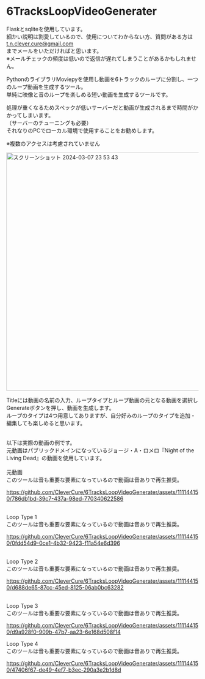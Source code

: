 # 6TracksLoopVideoGenerater

Flaskとsqliteを使用しています。<br>
細かい説明は割愛しているので、使用についてわからない方、質問がある方は<br>
t.n.clever.cure@gmail.com<br>
までメールをいただければと思います。<br>
※メールチェックの頻度は低いので返信が遅れてしまうことがあるかもしれません。

PythonのライブラリMoviepyを使用し動画を6トラックのループに分割し、一つのループ動画を生成するツール。<br>
単純に映像と音のループを楽しめる短い動画を生成するツールです。

処理が重くなるためスペックが低いサーバーだと動画が生成されるまで時間がかかってしまいます。<br>
（サーバーのチューニングも必要）<br>
それなりのPCでローカル環境で使用することをお勧めします。

※複数のアクセスは考慮されていません

<img width="622" alt="スクリーンショット 2024-03-07 23 53 43" src="https://github.com/CleverCure/6TracksLoopVideoGenerater/assets/111144150/752be0b2-f7a3-49c6-a631-c3433f724749"><br>

Titleには動画の名前の入力、ループタイプとループ動画の元となる動画を選択しGenerateボタンを押し、動画を生成します。<br>
ループのタイプは4つ用意してありますが、自分好みのループのタイプを追加・編集しても楽しめると思います。

<br>
以下は実際の動画の例です。<br>
元動画はパブリックドメインになっているジョージ・A・ロメロ『Night of the Living Dead』の動画を使用しています。<br>

<br>
元動画<br>このツールは音も重要な要素になっているので動画は音ありで再生推奨。

https://github.com/CleverCure/6TracksLoopVideoGenerater/assets/111144150/786db1bd-39c7-437a-98ed-770340622586

<br>
Loop Type 1<br>このツールは音も重要な要素になっているので動画は音ありで再生推奨。

https://github.com/CleverCure/6TracksLoopVideoGenerater/assets/111144150/0fdd54d9-0ce1-4b32-9423-f11a54e6d396

<br>
Loop Type 2<br>このツールは音も重要な要素になっているので動画は音ありで再生推奨。

https://github.com/CleverCure/6TracksLoopVideoGenerater/assets/111144150/d688de65-87cc-45ed-8125-06ab0bc63282

<br>
Loop Type 3<br>このツールは音も重要な要素になっているので動画は音ありで再生推奨。

https://github.com/CleverCure/6TracksLoopVideoGenerater/assets/111144150/d9a928f0-909b-47b7-aa23-6e168d508f14


Loop Type 4<br>このツールは音も重要な要素になっているので動画は音ありで再生推奨。


https://github.com/CleverCure/6TracksLoopVideoGenerater/assets/111144150/47406f67-de49-4ef7-b3ec-290a3e2b1d8d


